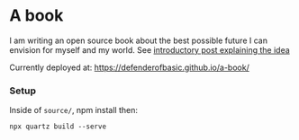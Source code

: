 # A book

I am writing an open source book about the best possible future I can envision for myself and my world. See [introductory post explaining the idea](https://defenderofthebasic.substack.com/p/i-started-writing-a-book)

Currently deployed at: https://defenderofbasic.github.io/a-book/

### Setup

Inside of `source/`, npm install then:

```
npx quartz build --serve
```

